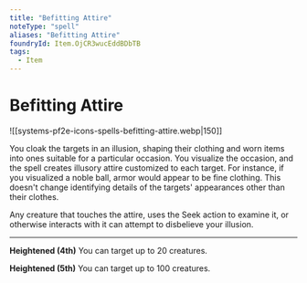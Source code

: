 ```yaml
---
title: "Befitting Attire"
noteType: "spell"
aliases: "Befitting Attire"
foundryId: Item.OjCR3wucEddBDbTB
tags:
  - Item
---
```


# Befitting Attire
![[systems-pf2e-icons-spells-befitting-attire.webp|150]]

You cloak the targets in an illusion, shaping their clothing and worn items into ones suitable for a particular occasion. You visualize the occasion, and the spell creates illusory attire customized to each target. For instance, if you visualized a noble ball, armor would appear to be fine clothing. This doesn't change identifying details of the targets' appearances other than their clothes.

Any creature that touches the attire, uses the Seek action to examine it, or otherwise interacts with it can attempt to disbelieve your illusion.

* * *

**Heightened (4th)** You can target up to 20 creatures.

**Heightened (5th)** You can target up to 100 creatures.
